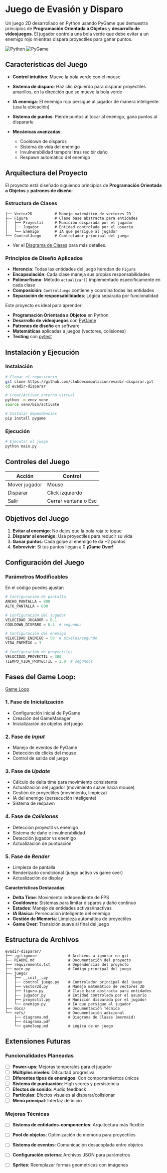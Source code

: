# Juego de Evasión y Disparo

Un juego 2D desarrollado en Python usando PyGame que demuestra principios de **Programación Orientada a Objetos** y **desarrollo de videojuegos**. El jugador controla una bola verde que debe evitar a un enemigo rojo mientras dispara proyectiles para ganar puntos.

![Python](https://img.shields.io/badge/Python-3.8+-blue.svg)
![PyGame](https://img.shields.io/badge/PyGame-2.0+-green.svg)

## Características del Juego

- **Control intuitivo**: Mueve la bola verde con el mouse
- **Sistema de disparo**: Haz clic izquierdo para disparar proyectiles amarillos, en la dirección que se mueve la bola verde
- **IA enemiga**: El enemigo rojo persigue al jugador de manera inteligente (usa la ubicación)
- **Sistema de puntos**: Pierde puntos al tocar al enemigo, gana puntos al dispararle
- **Mecánicas avanzadas**: 

  - Cooldown de disparos
  - Sistema de vida del enemigo
  - Invulnerabilidad temporal tras recibir daño
  - Respawn automático del enemigo

## Arquitectura del Proyecto

El proyecto está diseñado siguiendo principios de **Programación Orientada a Objetos** y **patrones de diseño**:

### Estructura de Clases

```
├── Vector2D          # Manejo matemático de vectores 2D
├── Figura            # Clase base abstracta para entidades
│   ├── Proyectil     # Munición disparada por el jugador
│   ├── Jugador       # Entidad controlada por el usuario
│   └── Enemigo       # IA que persigue al jugador
└── ControlJuego      # Controlador principal del juego
```

- Ver el [Diagrama de Clases](refs/diagrama.md) para más detalles.

### Principios de Diseño Aplicados

- **Herencia**: Todas las entidades del juego heredan de `Figura`
- **Encapsulación**: Cada clase maneja sus propias responsabilidades
- **Polimorfismo**: Método `actualizar()` implementado específicamente en cada clase
- **Composición**: `ControlJuego` contiene y coordina todas las entidades
- **Separación de responsabilidades**: Lógica separada por funcionalidad

Este proyecto es ideal para aprender:

- **Programación Orientada a Objetos** en Python
- **Desarrollo de videojuegos** con [PyGame](https://www.pygame.org/docs/)
- **Patrones de diseño** en software
- **Matemáticas** aplicadas a juegos (vectores, colisiones)
- **Testing** con [pytest](https://docs.pytest.org/en/stable/)

## Instalación y Ejecución

### Instalación

```bash
# Clonar el repositorio
git clone https://github.com/clubdecomputacion/evadir-disparar.git
cd evadir-disparar

# Crear/Activar entorno virtual
python -m venv venv
source venv/bin/activate

# Instalar dependencias
pip install pygame
```

### Ejecución

```bash
# Ejecutar el juego
python main.py
```

## Controles del Juego

| Acción | Control |
|--------|---------|
| Mover jugador | Mouse |
| Disparar | Click izquierdo |
| Salir | Cerrar ventana o Esc |

## Objetivos del Juego

1. **Evitar al enemigo**: No dejes que la bola roja te toque
2. **Disparar al enemigo**: Usa proyectiles para reducir su vida
3. **Ganar puntos**: Cada golpe al enemigo te da +2 puntos
4. **Sobrevivir**: Si tus puntos llegan a 0 **¡Game Over!**

## Configuración del Juego

### Parámetros Modificables

En el código puedes ajustar:

```python
# Configuración de pantalla
ANCHO_PANTALLA = 800
ALTO_PANTALLA = 600

# Configuración del jugador
VELOCIDAD_JUGADOR = 0.1
COOLDOWN_DISPARO = 0.3  # segundos

# Configuración del enemigo
VELOCIDAD_ENEMIGO = 50  # píxeles/segundo
VIDA_ENEMIGO = 3

# Configuración de proyectiles
VELOCIDAD_PROYECTIL = 300
TIEMPO_VIDA_PROYECTIL = 2.0  # segundos
```

## Fases del Game Loop:

[Game Loop](refs/gameloop.md)

### 1. Fase de Inicialización

- Configuración inicial de PyGame
- Creación del GameManager
- Inicialización de objetos del juego

### 2. Fase de _Input_

- Manejo de eventos de PyGame
- Detección de clicks del mouse
- Control de salida del juego

### 3. Fase de _Update_

- Cálculo de delta time para movimiento consistente
- Actualización del jugador (movimiento suave hacia mouse)
- Gestión de proyectiles (movimiento, limpieza)
- IA del enemigo (persecución inteligente)
- Sistema de respawn

### 4. Fase de _Colisiones_

- Detección proyectil vs enemigo
- Sistema de daño e invulnerabilidad
- Detección jugador vs enemigo
- Actualización de puntuación

### 5. Fase de _Render_

- Limpieza de pantalla
- Renderizado condicional (juego activo vs game over)
- Actualización de display

**Características Destacadas**:

- **Delta Time**: Movimiento independiente de FPS
- **Cooldowns**: Sistemas para limitar disparos y daño continuo
- **Estados**: Manejo de entidades activas/inactivas  
- **IA Básica**: Persecución inteligente del enemigo
- **Gestión de Memoria**: Limpieza automática de proyectiles
- **Game Over**: Transición suave al final del juego

## Estructura de Archivos

```
evadir-disparar/
├── .gitignore              # Archivos a ignorar en git
├── README.md               # Documentación del proyecto
├── requirements.txt        # Dependencias del proyecto
├── main.py                 # Código principal del juego
├── juego/
│   ├── __init__.py
│   ├── control_juego.py    # Controlador principal del juego
│   ├── vector2d.py         # Manejo matemático de vectores 2D
│   ├── figura.py           # Clase base abstracta para entidades
│   ├── jugador.py          # Entidad controlada por el usuario
│   ├── proyectil.py        # Munición disparada por el jugador
│   └── enemigo.py          # IA que persigue al jugador
├── docs/                   # Documentación Técnica
└── refs/                   # Documentación adicional
    ├── diagrama.md         # Diagrama de Clases (mermaid)
    ├── diagrama.pdf
    └── gameloop.md         # Lógica de un juego
```

## Extensiones Futuras

### Funcionalidades Planeadas
- [ ] **Power-ups**: Mejoras temporales para el jugador
- [ ] **Múltiples niveles**: Dificultad progresiva
- [ ] **Diferentes tipos de enemigos**: Con comportamientos únicos
- [ ] **Sistema de puntuación**: High scores y persistencia
- [ ] **Efectos de sonido**: Audio feedback
- [ ] **Partículas**: Efectos visuales al disparar/colisionar
- [ ] **Menú principal**: Interfaz de inicio

### Mejoras Técnicas
- [ ] **Sistema de entidades-componentes**: Arquitectura más flexible
- [ ] **Pool de objetos**: Optimización de memoria para proyectiles
- [ ] **Sistema de eventos**: Comunicación desacoplada entre objetos
- [ ] **Configuración externa**: Archivos JSON para parámetros
- [ ] **Sprites**: Reemplazar formas geométricas con imágenes

